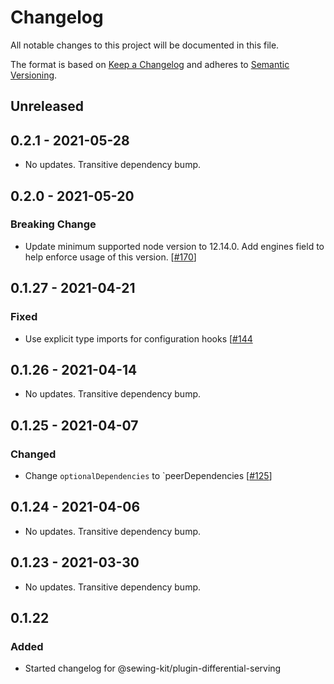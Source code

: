 # Changelog

All notable changes to this project will be documented in this file.

The format is based on [Keep a Changelog](http://keepachangelog.com/en/1.0.0/)
and adheres to [Semantic Versioning](http://semver.org/spec/v2.0.0.html).

## Unreleased

## 0.2.1 - 2021-05-28

- No updates. Transitive dependency bump.

## 0.2.0 - 2021-05-20

### Breaking Change

- Update minimum supported node version to 12.14.0. Add engines field to help enforce usage of this version. [[#170](https://github.com/Shopify/sewing-kit-next/pull/170)]

## 0.1.27 - 2021-04-21

### Fixed

- Use explicit type imports for configuration hooks [[#144](https://github.com/Shopify/sewing-kit-next/pull/144/files)

## 0.1.26 - 2021-04-14

- No updates. Transitive dependency bump.

## 0.1.25 - 2021-04-07

### Changed

- Change `optionalDependencies` to `peerDependencies [[#125](https://github.com/Shopify/sewing-kit-next/pull/125/files)]

## 0.1.24 - 2021-04-06

- No updates. Transitive dependency bump.

## 0.1.23 - 2021-03-30

- No updates. Transitive dependency bump.

## 0.1.22

### Added

- Started changelog for @sewing-kit/plugin-differential-serving
